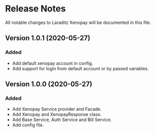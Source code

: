 # Release Notes

All notable changes to Laraditz Xenopay will be documented in this file.

## Version 1.0.1 (2020-05-27)

### Added
- Add default xenopay account in config.
- Add support for login from default account or by passed variables.

## Version 1.0.0 (2020-05-27)

### Added
- Add Xenopay Service provider and Facade.
- Add Xenopay and XenopayResponse class.
- Add Base Service, Auth Service and Bill Service.
- Add config file.